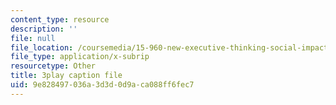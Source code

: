 ```yaml
---
content_type: resource
description: ''
file: null
file_location: /coursemedia/15-960-new-executive-thinking-social-impact-technology-projects-fall-2017-spring-2018/9e828497036a3d3d0d9aca088ff6fec7_HaySEpWEsdU.srt
file_type: application/x-subrip
resourcetype: Other
title: 3play caption file
uid: 9e828497-036a-3d3d-0d9a-ca088ff6fec7
---
```

